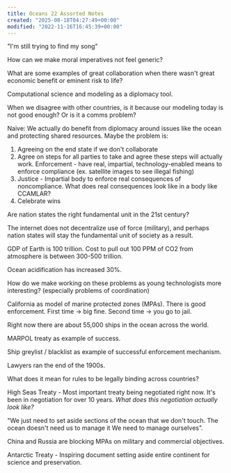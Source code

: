 ```yaml
---
title: Oceans 22 Assorted Notes
created: "2025-08-18T04:27:49+00:00"
modified: "2022-11-16T16:45:39+00:00"
---
```

 

"I'm still trying to find my song"

How can we make moral imperatives not feel generic?

What are some examples of great collaboration when there wasn't great economic benefit or eminent risk to life?

Computational science and modeling as a diplomacy tool.

When we disagree with other countries, is it because our modeling today is not good enough? Or is it a comms problem?

Naive: We actually do benefit from diplomacy around issues like the ocean and protecting shared resources. Maybe the problem is:

1. Agreeing on the end state if we don't collaborate
2. Agree on steps for all parties to take and agree these steps will actually work.
	   Enforcement - have real, impartial, technology-enabled means to enforce compliance (ex. satellite images to see illegal fishing)
1. Justice - Impartial body to enforce real consequences of noncompliance. What does real consequences look like in a body like CCAMLAR?
2. Celebrate wins

Are nation states the right fundamental unit in the 21st century?

The internet does not decentralize use of force (military), and perhaps nation states will stay the fundamental unit of society as a result.

GDP of Earth is 100 trillion. Cost to pull out 100 PPM of CO2 from atmosphere is between 300-500 trillion.

Ocean acidification has increased 30%.

How do we make working on these problems as young technologists more interesting? (especially problems of coordination)

California as model of marine protected zones (MPAs). There is good enforcement. First time -> big fine. Second time -> you go to jail.

Right now there are about 55,000 ships in the ocean across the world.

MARPOL treaty as example of success.

Ship greylist / blacklist as example of successful enforcement mechanism.

Lawyers ran the end of the 1900s.

What does it mean for rules to be legally binding across countries?

High Seas Treaty - Most important treaty being negotiated right now. It's been in negotiation for over 10 years. *What does this negotiation actually look like?*

"We just need to set aside sections of the ocean that we don't touch. The ocean doesn't need us to manage it We need to manage ourselves".

China and Russia are blocking MPAs on military and commercial objectives.

Antarctic Treaty - Inspiring document setting aside entire continent for science and preservation.